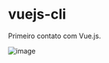 # vuejs-cli

Primeiro contato com Vue.js.

![image](https://user-images.githubusercontent.com/61167388/90949947-b92ddb80-e423-11ea-885c-11a198adb770.png)
